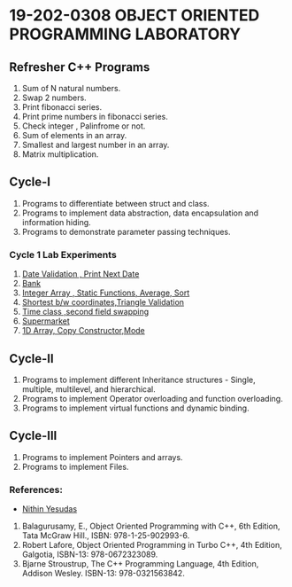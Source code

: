 # 19-202-0308 OBJECT ORIENTED PROGRAMMING LABORATORY
## Refresher C++ Programs
1. Sum of N natural numbers.
2. Swap 2 numbers.
3. Print fibonacci series.
4. Print prime numbers in fibonacci series.
5. Check integer , Palinfrome or not.
6. Sum of elements in an array.
7. Smallest and largest number in an array.
8. Matrix multiplication. 
## Cycle-I
1. Programs to differentiate between struct and class.
2. Programs to implement data abstraction, data encapsulation and information hiding.
3. Programs to demonstrate parameter passing techniques.

### Cycle 1 Lab Experiments

1. [Date Validation , Print Next Date](https://github.com/nlkguy/cusat-cs-s3/blob/main/308-oop-lab/cycle-1/01_val_date.cpp)
2. [Bank](https://github.com/nlkguy/cusat-cs-s3/blob/main/308-oop-lab/cycle-1/02_bank.cpp)
3. [Integer Array , Static Functions, Average, Sort](https://github.com/nlkguy/cusat-cs-s3/blob/main/308-oop-lab/cycle-1/03_static_array_avg.cpp)
4. [Shortest b/w coordinates,Triangle Validation](https://github.com/nlkguy/cusat-cs-s3/blob/main/308-oop-lab/cycle-1/04_coordinate_triangle.cpp)
5. [Time class ,second field swapping](https://github.com/nlkguy/cusat-cs-s3/blob/main/308-oop-lab/cycle-1/05_swap_time_field.cpp)
6. [Supermarket](https://github.com/nlkguy/cusat-cs-s3/blob/main/308-oop-lab/cycle-1/06_supermarket.cpp)
7. [1D Array, Copy Constructor,Mode](https://github.com/nlkguy/cusat-cs-s3/blob/main/308-oop-lab/cycle-1/07_copy_constructor_array.cpp)


## Cycle-II
1. Programs to implement different Inheritance structures - Single, multiple, multilevel, and
hierarchical.
2. Programs to implement Operator overloading and function overloading.
3. Programs to implement virtual functions and dynamic binding.
## Cycle-III
1. Programs to implement Pointers and arrays.
2. Programs to implement Files.

### References:


- [Nithin Yesudas](https://github.com/NithinYesudas/)
1. Balagurusamy, E., Object Oriented Programming with C++, 6th Edition, Tata McGraw Hill.,
ISBN: 978-1-25-902993-6.
2. Robert Lafore, Object Oriented Programming in Turbo C++, 4th Edition, Galgotia, ISBN-13:
978-0672323089.
3. Bjarne Stroustrup, The C++ Programming Language, 4th Edition, Addison Wesley. ISBN-13:
978-0321563842.


